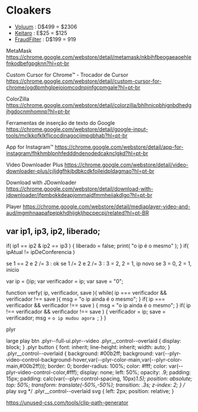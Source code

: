 # Cloakers

* [Voluum](https://voluum.com/) : D$499 = $2306
* [Keitaro](https://keitaro.io/en/) : E$25 = $125
* [FraudFilter](https://www.fraudfilter.io/) : D$199 = 919

MetaMask
https://chrome.google.com/webstore/detail/metamask/nkbihfbeogaeaoehlefnkodbefgpgknn?hl=pt-br

Custom Cursor for Chrome™ - Trocador de Cursor
https://chrome.google.com/webstore/detail/custom-cursor-for-chrome/ogdlpmhglpejoiomcodnpjnfgcpmgale?hl=pt-br

ColorZilla
https://chrome.google.com/webstore/detail/colorzilla/bhlhnicpbhignbdhedgjhgdocnmhomnp?hl=pt-br

Ferramentas de inserção de texto do Google
https://chrome.google.com/webstore/detail/google-input-tools/mclkkofklkfljcocdinagocijmpgbhab?hl=pt-br

App for Instagram™
https://chrome.google.com/webstore/detail/app-for-instagram/fhkhmblpnhfedddndenodedcaknclgkd?hl=pt-br

Video Downloader Plus
https://chrome.google.com/webstore/detail/video-downloader-plus/cjljdgfhkjbdbkcdkfojleidpldagmao?hl=pt-br

Download with JDownloader
https://chrome.google.com/webstore/detail/download-with-jdownloader/jfpmbokkdeapjommajdfmmheiiakdlgo?hl=pt-br

Player
https://chrome.google.com/webstore/detail/mediaplayer-video-and-aud/mgmhnaapafpejpkhdhijgkljhpcpecpj/related?hl=pt-BR


var ip1, ip3, ip2, liberado;
---
if( ip1 == ip2 & ip2 == ip3 ) {
    liberado = false;
    print( "o ip é o mesmo" );
}
if( ipAtual != ipDeConferencia )






se 1 == 2 e 2 /= 3 : ok
se 1 /= 2 e 2 /= 3 : 3 = 2, 2 = 1, ip novo
se 3 = 0, 2 = 1, inicio

var ip = ()ip;
var verificador = ip;
var save = "0";

function verfy( ip, verificador, save ){
    while( ip === verificador && verificador !== save ){
        msg = "o ip ainda é o mesmo";
    }
    if( ip === verificador && verificador !== save ) {
        msg = "o ip ainda é o mesmo";
    }
    if( ip !== verificador && verificador !== save ) {
        verificador = ip;
        save = verificador;
        msg = `o ip mudou agora `;
    }
}


plyr

large play btn
.plyr--full-ui.plyr--video .plyr__control--overlaid {
    display: block;
}
.plyr button {
    font: inherit;
    line-height: inherit;
    width: auto;
}
.plyr__control--overlaid {
    background: #00b2ff;
    background: var(--plyr-video-control-background-hover,var(--plyr-color-main,var(--plyr-color-main,#00b2ff)));
    border: 0;
    border-radius: 100%;
    color: #fff;
    color: var(--plyr-video-control-color,#fff);
    display: none;
    left: 50%;
    opacity: .9;
    padding: 15px;
    padding: calc(var(--plyr-control-spacing, 10px)*1.5);
    position: absolute;
    top: 50%;
    transform: translate(-50%,-50%);
    transition: .3s;
    z-index: 2;
}
/* play svg */
.plyr__control--overlaid svg {
    left: 2px;
    position: relative;
}


















https://unused-css.com/tools/clip-path-generator